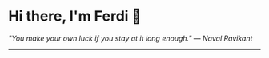 <h1>Hi there, I'm Ferdi 👋</h1>

<p><em>
  "You make your own luck if you stay at it long enough." — Naval Ravikant
</em></p>

---
